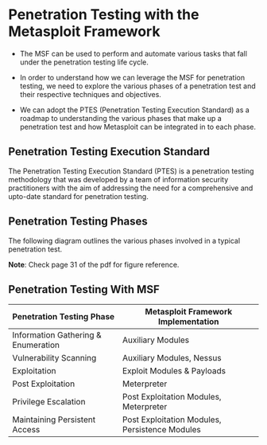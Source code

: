 # Penetration Testing with the Metasploit Framework

+ The MSF can be used to perform and automate various tasks that fall under the penetration testing life cycle.

+ In order to understand how we can leverage the MSF for penetration testing, we need to explore the various phases of a penetration test and their respective techniques and objectives.

+ We can adopt the PTES (Penetration Testing Execution Standard) as a roadmap to understanding the various phases that make up a penetration test and how Metasploit can be integrated in to each phase.

## Penetration Testing Execution Standard

The Penetration Testing Execution Standard (PTES) is a penetration testing methodology that was developed by a team of information security practitioners with the aim of addressing the need for a comprehensive and upto-date standard for penetration testing.

## Penetration Testing Phases

The following diagram outlines the various phases involved in a typical penetration test.

**Note**: Check page 31 of the pdf for figure reference.

## Penetration Testing With MSF

| Penetration Testing Phase           | Metasploit Framework Implementation            |
| ----------------------------------- | ---------------------------------------------- |
| Information Gathering & Enumeration | Auxiliary Modules                              |
| Vulnerability Scanning              | Auxiliary Modules, Nessus                      |
| Exploitation                        | Exploit Modules & Payloads                     |
| Post Exploitation                   | Meterpreter                                    |
| Privilege Escalation                | Post Exploitation Modules, Meterpreter         |
| Maintaining Persistent Access       | Post Exploitation Modules, Persistence Modules |

